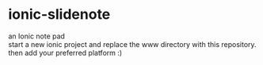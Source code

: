# ionic-slidenote
an Ionic note pad</br>
start a new ionic project and replace the www directory with this repository.</br>
then add your preferred platform
:)
